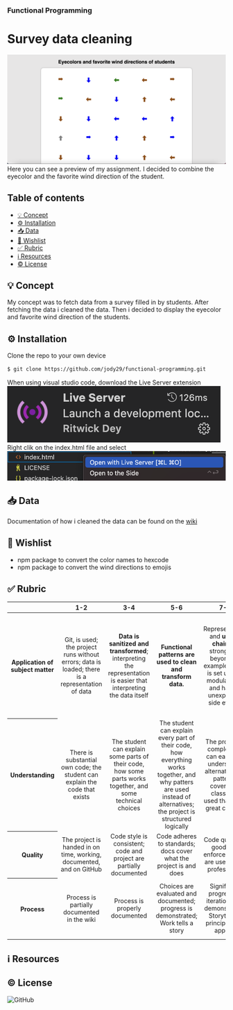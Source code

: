 ### Functional Programming

# Survey data cleaning
![preview](assets/img/preview.png)
Here you can see a preview of my assignment. I decided to combine the eyecolor and the favorite wind direction of the student.

## Table of contents
* [💡 Concept]()
* [⚙️ Installation]()
* [:inbox_tray: Data]()
* [:pray: Wishlist]()
* [:white_check_mark: Rubric]()
* [:information_source: Resources]()
* [:copyright: License]()

## 💡 Concept
My concept was to fetch data from a survey filled in by students. After fetching the data i cleaned the data. Then i decided to display the eyecolor and favorite wind direction of the students.

## ⚙️ Installation
Clone the repo to your own device
```bash
$ git clone https://github.com/jody29/functional-programming.git
```

When using visual studio code, download the Live Server extension
![liveserver](assets/img/live_server.png)
<br/>
Right clik on the index.html file and select
<br/>
![livepreview](assets/img/livepreview.png)


## :inbox_tray: Data
Documentation of how i cleaned the data can be found on the [wiki]()

## :pray: Wishlist
* npm package to convert the color names to hexcode
* npm package to convert the wind directions to emojis

## :white_check_mark: Rubric
<table>
  <thead>
    <tr>
      <th></th>
      <th><strong>1-2</strong></th>
      <th><strong>3-4</strong></th>
      <th><strong>5-6</strong></th>
      <th><strong>7-8</strong></th>
      <th><strong>9-10</strong></th>
    </tr>
  </thead>
  <tbody>
    <tr>
      <th align="center" scope="row"><strong>Application</strong> of subject matter</th>
      <td align="center">Git, is used; the project runs without errors; data is loaded; there is a representation of data</td>
      <td align="center"><strong>Data is sanitized and transformed</strong>; interpreting the representation is easier that interpreting the data itself</td>
      <td align="center"><strong>Functional patterns are used to clean and transform data. </strong></td>
      <td align="center">Representation and <strong>use of chaining</strong>
      strong> go beyond an example. Code is set up in a modular way and has no unexpected side effects</td>
      <td align="center">😱<br>The way the student applies subject matter  is more advanced than what they were taught in class; let’s switch places</td>
    </tr>
    <tr>
      <th align="center" scope="row">Understanding</th>
      <td align="center">There is substantial own code; the student can explain the code that exists</td>
      <td align="center">The student can explain some parts of their code, how some parts works together, and some technical choices</td>
      <td align="center">The student can explain every part of their code, how everything works together, and why patters are used instead of alternatives; the project is structured logically</td>
      <td align="center">The project is complex but can easily be understood; alternatives to patterns covered in class was used that were great choices</td>
      <td align="center">🤓<br>The student deeply understands functional programming and can create their own functional code flows</td>
    </tr>
    <tr>
      <th align="center" scope="row">Quality</th>
      <td align="center">The project is handed in on time, working, documented, and on GitHub</td>
      <td align="center">Code style is consistent; code and project  are partially documented</td>
      <td align="center">Code adheres to standards; docs cover what the project is and does</td>
      <td align="center">Code quality is good and enforced; docs are useful and professional</td>
      <td align="center">📚<br>Code and docs both read like great books</td>
    </tr>
    <tr>
      <th align="center" scope="row">Process</th>
      <td align="center">Process is partially documented in the wiki</td>
      <td align="center">Process is properly documented</td>
      <td align="center">Choices are evaluated and documented; progress is demonstrated; Work tells a story</td>
      <td align="center">Significant progress or iterations are demonstrated; Storytelling principles are applied</td>
      <td align="center">💪<br>What you did this course is amazing; Teachers are in awe of your progress</td>
    </tr>
  </tbody>
</table>

## :information_source: Resources


## :copyright: License
![GitHub](https://img.shields.io/github/license/jody29/TechTrack?style=for-the-badge)
